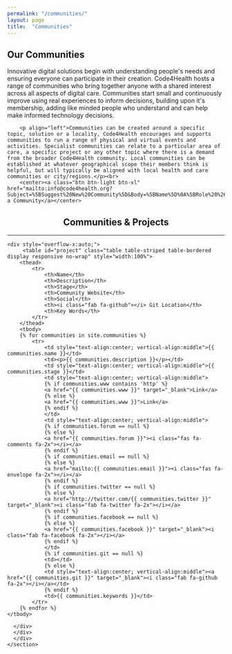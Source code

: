 ```yaml
---
permalink: "/communities/"
layout: page
title:  "Communities"
---
```


<section class="bg-primary text-white" id="about">
      <div class="container text-center">
        <h2 class="mb-4">Our Communities</h2>
        <p align="left">Innovative digital solutions begin with understanding people's needs and ensuring everyone can participate in their creation. Code4Health hosts a range of communities who bring together anyone with a shared interest across all aspects of digital care. Communities start small and continuously improve using real experiences to inform decisions, building upon it's membership, adding like minded people who understand and can help make informed technology decisions.</p>
		
		<p align="left">Communities can be created around a specific topic, solution or a locality, Code4Health encourages and supports communities to run a range of physical and virtual events and activities. Specialist communities can relate to a particular area of care, a specific project or any other topic where there is a demand from the broader Code4Health community. Local communities can be established at whatever geographical scope their members think is helpful, but will typically be aligned with local health and care communities or city/regions.</p><br>
		<center><a class="btn btn-light btn-xl" href="mailto:info@code4health.org?Subject=%5BSuggest%20New%20Community%5D&Body=%5BName%5D%0A%5BRole%20%26%20Organisation%5D%0A%5BDetails%20of%20the%20community%20and%20its%20aims%5D%0A%5BRelevant%20social%20media%20feeds%5D%0A%5BAny%20relevant%20partners/community%20members%5D%0A%5BLinks%20to%20any%20code%20repositories%20%28if%20applicable%29%5D%0A">Suggest a Community</a></center>
</div>
</section>

<section id="communities">
      <div class="container">
        <div class="row">
          <div class="col-lg-12">
            <center><h2 class="section-heading">Communities & Projects</h2>
            <hr class="my-4"></center>

  	<div style="overflow-x:auto;">	
         <table id="project" class="table table-striped table-bordered display responsive no-wrap" style="width:100%">
        <thead>
            <tr>
                <th>Name</th>
                <th>Description</th>
                <th>Stage</th>
				<th>Community Website</th>
                <th>Social</th>
                <th><i class="fab fa-github"></i> Git Location</th>
                <th>Key Words</th>
            </tr>
        </thead>
        <tbody>
        {% for communities in site.communities %}
            <tr>
                <td style="text-align:center; vertical-align:middle">{{ communities.name }}</td>
                <td><p>{{ communities.description }}</p></td>
                <td style="text-align:center; vertical-align:middle">{{ communities.stage }}</td>      
                <td style="text-align:center; vertical-align:middle">
                {% if communities.www contains 'http' %}  
                <a href="{{ communities.www }}" target="_blank">Link</a>
                {% else %} 
                <a href="{{ communities.www }}">Link</a>
                {% endif %}
                </td>
                <td style="text-align:center; vertical-align:middle">
                {% if communities.forum == null %}
                {% else %}
                <a href="{{ communities.forum }}"><i class="fas fa-comments fa-2x"></i></a>
                {% endif %}
                {% if communities.email == null %}
                {% else %}
                <a href="mailto:{{ communities.email }}"><i class="fas fa-envelope fa-2x"></i></a>
                {% endif %}
                {% if communities.twitter == null %}
                {% else %}
                <a href="http://twitter.com/{{ communities.twitter }}" target="_blank"><i class="fab fa-twitter fa-2x"></i></a>
                {% endif %}
                {% if communities.facebook == null %}
                {% else %}
                <a href="{{ communities.facebook }}" target="_blank"><i class="fab fa-facebook fa-2x"></i></a>
                {% endif %}
                </td>
                {% if communities.git == null %}
                <td></td>
                {% else %}
                <td style="text-align:center; vertical-align:middle"><a href="{{ communities.git }}" target="_blank"><i class="fab fa-github fa-2x"></i></a></td>
                {% endif %}
                <td>{{ communities.keywords }}</td>
            </tr>
        {% endfor %}
    </tbody>
</table>
</div>

        
      </div>
	  </div>
	  </div>
    </section>

